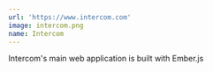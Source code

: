 ```yaml
---
url: 'https://www.intercom.com'
image: intercom.png
name: Intercom
---
```

Intercom's main web application is built with Ember.js